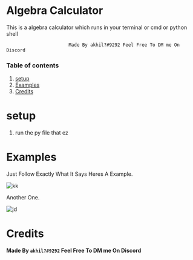 # Algebra Calculator

This is a algebra calculator which runs in your terminal or cmd or python shell

                           Made By akhil?#9292 Feel Free To DM me On Discord
 

### Table of contents
1. [setup](#setup)
2. [Examples](#examples)
3. [Credits](#credits)


# setup
1. run the py file that ez

# Examples
Just Follow Exactly What It Says Heres A Example. 


![kk](https://user-images.githubusercontent.com/60161763/126041302-9a412c70-75e8-4fab-9776-0ac1e937dd58.png)


Another One.

![jd](https://user-images.githubusercontent.com/60161763/126041402-8ea32b61-5eba-4d83-b05c-6bff0806967c.png)


# Credits
**Made By `akhil?#9292` Feel Free To DM me On Discord**
 
